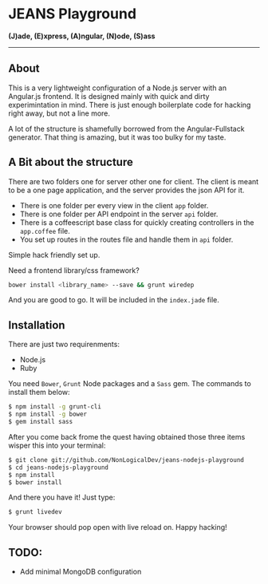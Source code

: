 # JEANS Playground

**(J)ade, (E)xpress, (A)ngular, (N)ode, (S)ass**
- - - - - - - - - - - - - - - - - - - - - - - - -

## About

This is a very lightweight configuration of a Node.js server with an Angular.js
frontend. It is designed mainly with quick and dirty experimintation in mind.
There is just enough boilerplate code for hacking right away, but not a line
more.

A lot of the structure is shamefully borrowed from the Angular-Fullstack
generator. That thing is amazing, but it was too bulky for my taste.

## A Bit about the structure

There are two folders one for server other one for client.
The client is meant to be a one page application, and the server provides the json API
for it. 

* There is one folder per every view in the client `app` folder.
* There is one folder per API endpoint in the server `api` folder.
* There is a coffeescript base class for quickly creating controllers in the `app.coffee` file.
* You set up routes in the routes file and handle them in `api` folder.

Simple hack friendly set up.

Need a frontend library/css framework?

```bash
bower install <library_name> --save && grunt wiredep
```

And you are good to go. It will be included in the `index.jade` file.

## Installation

There are just two requirenments:

* Node.js
* Ruby

You need `Bower`, `Grunt` Node packages and a `Sass` gem. The commands to install them below:

```bash
$ npm install -g grunt-cli
$ npm install -g bower
$ gem install sass
```

After you come back frome the quest having obtained those three items
wisper this into your terminal:

```bash
$ git clone git://github.com/NonLogicalDev/jeans-nodejs-playground
$ cd jeans-nodejs-playground
$ npm install
$ bower install
```

And there you have it! Just type:

```bash
$ grunt livedev
```

Your browser should pop open with live reload on. Happy hacking!

## TODO:
* Add minimal MongoDB configuration

